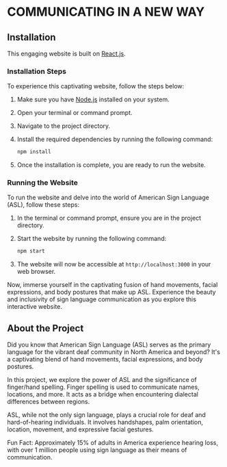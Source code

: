 # COMMUNICATING IN A NEW WAY

## Installation

This engaging website is built on [React.js](https://reactjs.org/).

### Installation Steps

To experience this captivating website, follow the steps below:

1. Make sure you have [Node.js](https://nodejs.org/) installed on your system.

2. Open your terminal or command prompt.

3. Navigate to the project directory.

4. Install the required dependencies by running the following command:

   ```bash
   npm install
   ```

5. Once the installation is complete, you are ready to run the website.

### Running the Website

To run the website and delve into the world of American Sign Language (ASL), follow these steps:

1. In the terminal or command prompt, ensure you are in the project directory.

2. Start the website by running the following command:

   ```bash
   npm start
   ```

3. The website will now be accessible at `http://localhost:3000` in your web browser.

Now, immerse yourself in the captivating fusion of hand movements, facial expressions, and body postures that make up ASL. Experience the beauty and inclusivity of sign language communication as you explore this interactive website.

## About the Project

Did you know that American Sign Language (ASL) serves as the primary language for the vibrant deaf community in North America and beyond? It's a captivating blend of hand movements, facial expressions, and body postures.

In this project, we explore the power of ASL and the significance of finger/hand spelling. Finger spelling is used to communicate names, locations, and more. It acts as a bridge when encountering dialectal differences between regions.

ASL, while not the only sign language, plays a crucial role for deaf and hard-of-hearing individuals. It involves handshapes, palm orientation, location, movement, and expressive facial gestures.

Fun Fact: Approximately 15% of adults in America experience hearing loss, with over 1 million people using sign language as their means of communication.
